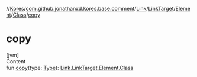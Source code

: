 //[Kores](../../../../../index.md)/[com.github.jonathanxd.kores.base.comment](../../../../index.md)/[Link](../../../index.md)/[LinkTarget](../../index.md)/[Element](../index.md)/[Class](index.md)/[copy](copy.md)



# copy  
[jvm]  
Content  
fun [copy](copy.md)(type: [Type](https://docs.oracle.com/javase/8/docs/api/java/lang/reflect/Type.html)): [Link.LinkTarget.Element.Class](index.md)  



